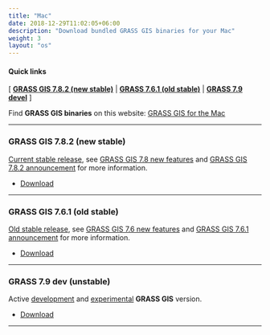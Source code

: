 ```yaml
---
title: "Mac"
date: 2018-12-29T11:02:05+06:00
description: "Download bundled GRASS GIS binaries for your Mac"
weight: 3
layout: "os"
---
```


#### Quick links

[ [**GRASS GIS 7.8.2 (new stable)**](#GRASS-GIS-new-stable) | [**GRASS 7.6.1 (old stable)**](#GRASS-GIS-old-stable) | [**GRASS 7.9 devel**](#GRASS-GIS-devel) ]
  

<div class="alert rounded-0 alert-default">
<i class="fa fa-arrow-right"></i> Find <b>GRASS GIS binaries</b> on this website: <a href="http://grassmac.wikidot.com" target="_blank"> GRASS GIS for the Mac </a>
</div>

<hr>


### <a name="GRASS-GIS-new-stable"></a> GRASS GIS 7.8.2 (new stable) 

<div class="alert rounded-0 alert-info">
<i class="fa fa-info-circle"></i> <u>Current stable release</u>, see <a href="https://trac.osgeo.org/grass/wiki/Grass7/NewFeatures78">GRASS GIS 7.8 new features</a> and <a href="https://trac.osgeo.org/grass/wiki/Release/7.8.2-News">GRASS GIS 7.8.2 announcement</a> for more information.
</div>

<ul>
<li><a href="http://grassmac.wikidot.com/downloads"><i class="fa fa-download"></i> Download </a></li>
</ul>

<hr>

### <a name="GRASS-GIS-7.6.1-stable"></a> GRASS GIS 7.6.1 (old stable) 

<div class="alert rounded-0 alert-warning">
<i class="fa fa-info-circle"></i> <u>Old stable release</u>, see <a href="https://trac.osgeo.org/grass/wiki/Grass7/NewFeatures76">GRASS GIS 7.6 new features</a> and  <a href="https://trac.osgeo.org/grass/wiki/Release/7.6.1-News">GRASS GIS 7.6.1 announcement</a> for more information.
</div>

<ul>
<li><a href="http://grassmac.wikidot.com/downloads"><i class="fa fa-download"></i> Download </a></li>
</ul>



<hr>

### <a name="GRASS-GIS-7.9-devel"></a> GRASS 7.9 dev (unstable)

<div class="alert rounded-0 alert-info">
<i class="fa fa-info-circle"></i> Active <u>development</u> and <u>experimental</u> <b>GRASS GIS</b> version.
</div>

<ul>
<li><a href="http://grassmac.wikidot.com/downloads"><i class="fa fa-download"></i> Download </a></li>
</ul>


<hr>
